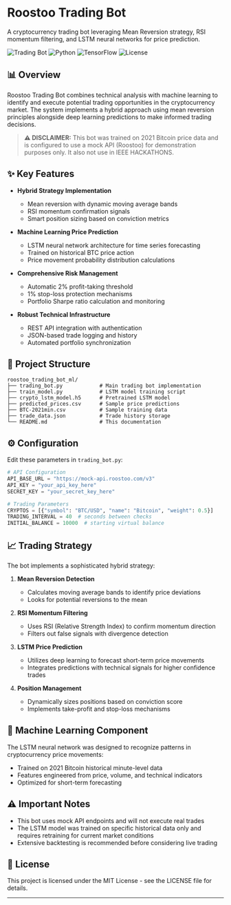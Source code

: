 # Roostoo Trading Bot

A cryptocurrency trading bot leveraging Mean Reversion strategy, RSI momentum filtering, and LSTM neural networks for price prediction.

![Trading Bot](https://img.shields.io/badge/Trading-Bot-blue) ![Python](https://img.shields.io/badge/Python-3.7+-yellow) ![TensorFlow](https://img.shields.io/badge/TensorFlow-2.0+-orange) ![License](https://img.shields.io/badge/License-MIT-green)

## 📊 Overview

Roostoo Trading Bot combines technical analysis with machine learning to identify and execute potential trading opportunities in the cryptocurrency market. The system implements a hybrid approach using mean reversion principles alongside deep learning predictions to make informed trading decisions.

> **⚠️ DISCLAIMER:** This bot was trained on 2021 Bitcoin price data and is configured to use a mock API (Roostoo) for demonstration purposes only. It also not use in IEEE HACKATHONS.

## ✨ Key Features

- **Hybrid Strategy Implementation**
  - Mean reversion with dynamic moving average bands
  - RSI momentum confirmation signals
  - Smart position sizing based on conviction metrics

- **Machine Learning Price Prediction**
  - LSTM neural network architecture for time series forecasting
  - Trained on historical BTC price action
  - Price movement probability distribution calculations

- **Comprehensive Risk Management**
  - Automatic 2% profit-taking threshold
  - 1% stop-loss protection mechanisms
  - Portfolio Sharpe ratio calculation and monitoring

- **Robust Technical Infrastructure**
  - REST API integration with authentication
  - JSON-based trade logging and history
  - Automated portfolio synchronization

## 📂 Project Structure

```
roostoo_trading_bot_ml/
├── trading_bot.py            # Main trading bot implementation
├── train_model.py            # LSTM model training script
├── crypto_lstm_model.h5      # Pretrained LSTM model
├── predicted_prices.csv      # Sample price predictions
├── BTC-2021min.csv           # Sample training data
├── trade_data.json           # Trade history storage
└── README.md                 # This documentation
```

## ⚙️ Configuration

Edit these parameters in `trading_bot.py`:

```python
# API Configuration
API_BASE_URL = "https://mock-api.roostoo.com/v3"
API_KEY = "your_api_key_here"
SECRET_KEY = "your_secret_key_here"

# Trading Parameters
CRYPTOS = [{"symbol": "BTC/USD", "name": "Bitcoin", "weight": 0.5}]
TRADING_INTERVAL = 40  # seconds between checks
INITIAL_BALANCE = 10000  # starting virtual balance
```

## 📈 Trading Strategy

The bot implements a sophisticated hybrid strategy:

1. **Mean Reversion Detection**
   - Calculates moving average bands to identify price deviations
   - Looks for potential reversions to the mean

2. **RSI Momentum Filtering**
   - Uses RSI (Relative Strength Index) to confirm momentum direction
   - Filters out false signals with divergence detection

3. **LSTM Price Prediction**
   - Utilizes deep learning to forecast short-term price movements
   - Integrates predictions with technical signals for higher confidence trades

4. **Position Management**
   - Dynamically sizes positions based on conviction score
   - Implements take-profit and stop-loss mechanisms

## 🤖 Machine Learning Component

The LSTM neural network was designed to recognize patterns in cryptocurrency price movements:

- Trained on 2021 Bitcoin historical minute-level data
- Features engineered from price, volume, and technical indicators
- Optimized for short-term forecasting

## ⚠️ Important Notes

- This bot uses mock API endpoints and will not execute real trades
- The LSTM model was trained on specific historical data only and requires retraining for current market conditions
- Extensive backtesting is recommended before considering live trading

## 📝 License

This project is licensed under the MIT License - see the LICENSE file for details.

---

